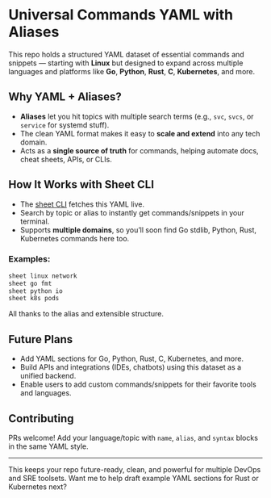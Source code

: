# Universal Commands YAML with Aliases

This repo holds a structured YAML dataset of essential commands and snippets — starting with **Linux** but designed to expand across multiple languages and platforms like **Go**, **Python**, **Rust**, **C**, **Kubernetes**, and more.

## Why YAML + Aliases?

* **Aliases** let you hit topics with multiple search terms (e.g., `svc`, `svcs`, or `service` for systemd stuff).
* The clean YAML format makes it easy to **scale and extend** into any tech domain.
* Acts as a **single source of truth** for commands, helping automate docs, cheat sheets, APIs, or CLIs.

## How It Works with Sheet CLI

* The [sheet CLI](https://github.com/thinesh40/sheet-cli) fetches this YAML live.
* Search by topic or alias to instantly get commands/snippets in your terminal.
* Supports **multiple domains**, so you’ll soon find Go stdlib, Python, Rust, Kubernetes commands here too.

### Examples:

```bash
sheet linux network
sheet go fmt
sheet python io
sheet k8s pods
```

All thanks to the alias and extensible structure.

## Future Plans

* Add YAML sections for Go, Python, Rust, C, Kubernetes, and more.
* Build APIs and integrations (IDEs, chatbots) using this dataset as a unified backend.
* Enable users to add custom commands/snippets for their favorite tools and languages.

## Contributing

PRs welcome! Add your language/topic with `name`, `alias`, and `syntax` blocks in the same YAML style.

---

This keeps your repo future-ready, clean, and powerful for multiple DevOps and SRE toolsets. Want me to help draft example YAML sections for Rust or Kubernetes next?
